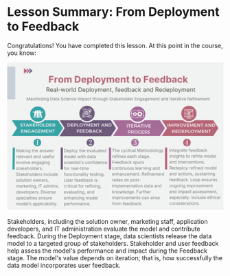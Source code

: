# Lesson Summary: From Deployment to Feedback


Congratulations! You have completed this lesson. At this point in the course, you know:

 ![Image Alt](https://github.com/tuethu/IBM-Data-Science-Course/blob/980ba85d8985700628041a115e40af3939d57620/Course%203_Data%20Science%20Methodology/Module%203_From%20Deployment%20to%20Feedback/From%20Deployment%20to%20Feedback.png)

Stakeholders, including the solution owner, marketing staff, application developers, and IT administration evaluate the model and contribute feedback.
During the Deployment stage, data scientists release the data model to a targeted group of stakeholders.
Stakeholder and user feedback help assess the model's performance and impact during the Feedback stage.
The model's value depends on iteration; that is, how successfully the data model incorporates user feedback.
